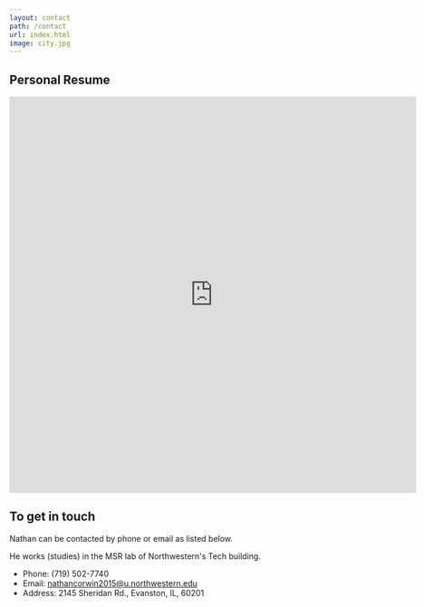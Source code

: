 ```yaml
---
layout: contact
path: /contact
url: index.html
image: city.jpg
---
```


## Personal Resume
<iframe src="http://docs.google.com/gview?url=file:///home/ncorwin/Documents/Portfolio/public/images/nathan.resume.pdf&embedded=true" style="width:718px; height:700px;" frameborder="0"></iframe>

## To get in touch
Nathan can be contacted by phone or email as listed below. 

He works (studies) in the MSR lab of Northwestern's Tech building. 

* Phone: (719) 502-7740
* Email: nathancorwin2015@u.northwestern.edu
* Address: 2145 Sheridan Rd., Evanston, IL, 60201

